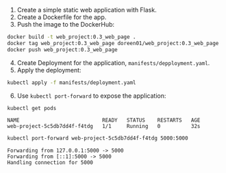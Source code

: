 1. Create a simple static web application with Flask.
2. Create a Dockerfile for the app.
3. Push the image to the DockerHub:
```bash
docker build -t web_project:0.3_web_page .
docker tag web_project:0.3_web_page doreen01/web_project:0.3_web_page
docker push web_project:0.3_web_page
```
4. Create Deployment for the application, `manifests/depployment.yaml`.
5. Apply the deployment:
```bash
kubectl apply -f manifests/deployment.yaml
```
6. Use `kubectl port-forward` to expose the application:
```bash
kubectl get pods
```

```
NAME                           READY   STATUS    RESTARTS   AGE
web-project-5c5db7dd4f-f4tdg   1/1     Running   0          32s
```

```bash
kubectl port-forward web-project-5c5db7dd4f-f4tdg 5000:5000
```
```
Forwarding from 127.0.0.1:5000 -> 5000
Forwarding from [::1]:5000 -> 5000
Handling connection for 5000
```